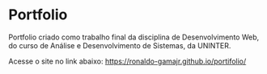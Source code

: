# Portfolio

Portfolio criado como trabalho final da disciplina de Desenvolvimento Web, do curso de Análise e Desenvolvimento de Sistemas, da UNINTER.

Acesse o site no link abaixo:
https://ronaldo-gamajr.github.io/portifolio/
